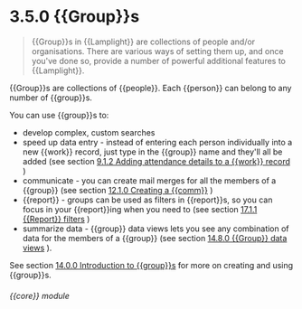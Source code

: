 # 3.5.0    {{Group}}s

> {{Group}}s in {{Lamplight}} are collections of people and/or organisations. There are various ways of setting them up, and once you've done so, provide a number of powerful additional features to {{Lamplight}}. 

{{Group}}s are collections of {{people}}. Each {{person}} can belong to any number of {{group}}s.

You can use {{group}}s to:

  * develop complex, custom searches
  * speed up data entry - instead of entering each person individually into a new {{work}} record, just type in the {{group}} name and they'll all be added (see section [9.1.2  Adding attendance details to a {{work}} record](/help/index/v/{{version}}/p/9.1.2) )
  * communicate - you can create mail merges for all the members of a {{group}} (see section [12.1.0  Creating a {{comm}}](/help/index/v/{{version}}/p/12.1.0) )
  * {{report}} - groups can be used as filters in {{report}}s, so you can focus in your {{report}}ing when you need to (see section [17.1.1  {{Report}} filters](/help/index/v/{{version}}/p/17.1.1) )
  * summarize data - {{group}} data views lets you see any combination of data for the members of a {{group}} (see section [14.8.0  {{Group}} data views](/help/index/v/{{version}}/p/14.8.0) ).

See section [14.0.0  Introduction to {{group}}s](/help/index/v/{{version}}/p/14.0.0) for more on creating and using {{group}}s. 

###### {{core}} module

